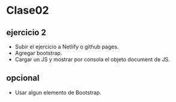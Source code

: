 # Clase02

## ejercicio 2
* Subir el ejercicio a Netlify o github pages.
* Agregar bootstrap.
* Cargar un JS y mostrar por consola el objeto document de JS.

## opcional
* Usar algun elemento de Bootstrap.